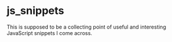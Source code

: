 # js_snippets

This is supposed to be a collecting point of useful and interesting JavaScript snippets I come across.
